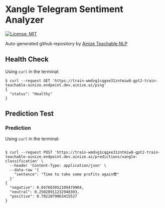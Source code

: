# Xangle Telegram Sentiment Analyzer 
[![License: MIT](https://img.shields.io/badge/License-MIT-yellow.svg)](https://opensource.org/licenses/MIT)

Auto-generated github repository by [Ainize Teachable NLP](https://ainize-dev.herokuapp.com/teachable-nlp)
## Health Check
Using `curl` in the terminal:
```
$ curl --request GET 'https://train-wmdvg1cqgxe31zntmiw8-gpt2-train-teachable-ainize.endpoint.dev.ainize.ai/ping'
{
  "status": "Healthy"
}
```
## Prediction Test
### Prediction 
Using `curl` in the terminal:
```

$ curl --request POST 'https://train-wmdvg1cqgxe31zntmiw8-gpt2-train-teachable-ainize.endpoint.dev.ainize.ai/predictions/xangle-classification' \
  --header 'Content-Type: application/json' \
  --data-raw '{
    "sentence": "Time to take some profits again😎"
  }'
{
  "negative": 0.047603052109479904, 
  "neutral": 0.25028911232948303, 
  "positive": 0.7021079063415527
}
``` 

